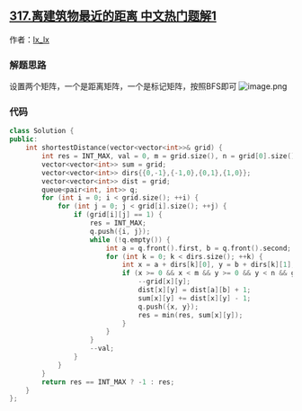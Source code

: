## [317.离建筑物最近的距离 中文热门题解1](https://leetcode.cn/problems/shortest-distance-from-all-buildings/solutions/100000/cbfszui-you-jie-fa-zhi-xing-yong-shi-8msnei-cun-xi)

作者：[lx_lx](https://leetcode.cn/u/lx_lx)

### 解题思路
设置两个矩阵，一个是距离矩阵，一个是标记矩阵，按照BFS即可
![image.png](https://pic.leetcode-cn.com/5fb3242d9fc919eddc3019ec403bd7fde94c30f1d990a7c468fe1dc95989ba4b-image.png)

### 代码

```cpp
class Solution {
public:
    int shortestDistance(vector<vector<int>>& grid) {
        int res = INT_MAX, val = 0, m = grid.size(), n = grid[0].size();
        vector<vector<int>> sum = grid;
        vector<vector<int>> dirs{{0,-1},{-1,0},{0,1},{1,0}};
        vector<vector<int>> dist = grid;
        queue<pair<int, int>> q;
        for (int i = 0; i < grid.size(); ++i) {
            for (int j = 0; j < grid[i].size(); ++j) {
                if (grid[i][j] == 1) {
                    res = INT_MAX;
                    q.push({i, j});
                    while (!q.empty()) {
                        int a = q.front().first, b = q.front().second; q.pop();
                        for (int k = 0; k < dirs.size(); ++k) {
                            int x = a + dirs[k][0], y = b + dirs[k][1];
                            if (x >= 0 && x < m && y >= 0 && y < n && grid[x][y] == val) {
                                --grid[x][y];
                                dist[x][y] = dist[a][b] + 1;
                                sum[x][y] += dist[x][y] - 1;
                                q.push({x, y});
                                res = min(res, sum[x][y]);
                            }
                        }
                    }
                    --val;                    
                }
            }
        }
        return res == INT_MAX ? -1 : res;
    }
};
```